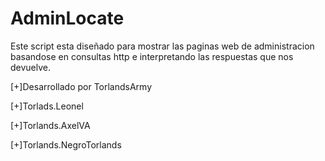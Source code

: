 # AdminLocate
Este script esta diseñado para mostrar las paginas web de administracion basandose en consultas http e interpretando las respuestas que nos devuelve.

[+]Desarrollado por TorlandsArmy


[+]Torlads.Leonel

[+]Torlands.AxelVA

[+]Torlands.NegroTorlands

